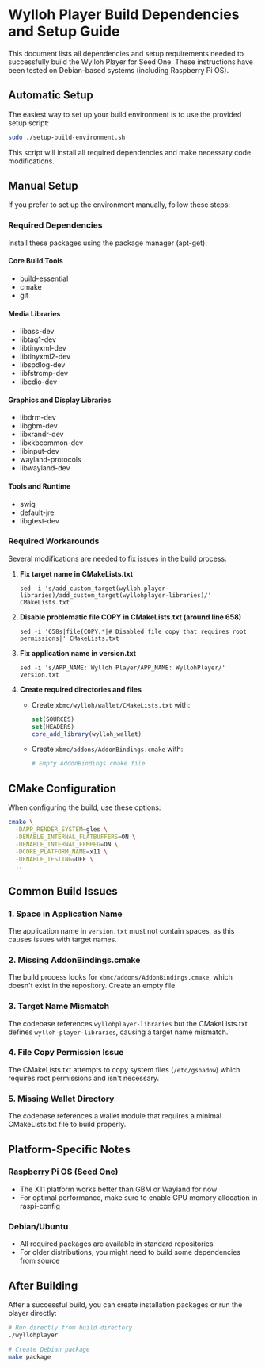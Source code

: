 # Wylloh Player Build Dependencies and Setup Guide

This document lists all dependencies and setup requirements needed to successfully build the Wylloh Player for Seed One. These instructions have been tested on Debian-based systems (including Raspberry Pi OS).

## Automatic Setup

The easiest way to set up your build environment is to use the provided setup script:

```bash
sudo ./setup-build-environment.sh
```

This script will install all required dependencies and make necessary code modifications.

## Manual Setup

If you prefer to set up the environment manually, follow these steps:

### Required Dependencies

Install these packages using the package manager (apt-get):

#### Core Build Tools
- build-essential
- cmake
- git

#### Media Libraries
- libass-dev
- libtag1-dev
- libtinyxml-dev
- libtinyxml2-dev
- libspdlog-dev
- libfstrcmp-dev
- libcdio-dev

#### Graphics and Display Libraries
- libdrm-dev
- libgbm-dev
- libxrandr-dev
- libxkbcommon-dev
- libinput-dev
- wayland-protocols
- libwayland-dev

#### Tools and Runtime
- swig
- default-jre
- libgtest-dev

### Required Workarounds

Several modifications are needed to fix issues in the build process:

1. **Fix target name in CMakeLists.txt**
   ```
   sed -i 's/add_custom_target(wylloh-player-libraries)/add_custom_target(wyllohplayer-libraries)/' CMakeLists.txt
   ```

2. **Disable problematic file COPY in CMakeLists.txt (around line 658)**
   ```
   sed -i '658s|file(COPY.*|# Disabled file copy that requires root permissions|' CMakeLists.txt
   ```

3. **Fix application name in version.txt**
   ```
   sed -i 's/APP_NAME: Wylloh Player/APP_NAME: WyllohPlayer/' version.txt
   ```

4. **Create required directories and files**
   - Create `xbmc/wylloh/wallet/CMakeLists.txt` with:
     ```cmake
     set(SOURCES)
     set(HEADERS)
     core_add_library(wylloh_wallet)
     ```
   - Create `xbmc/addons/AddonBindings.cmake` with:
     ```cmake
     # Empty AddonBindings.cmake file
     ```

## CMake Configuration

When configuring the build, use these options:

```bash
cmake \
  -DAPP_RENDER_SYSTEM=gles \
  -DENABLE_INTERNAL_FLATBUFFERS=ON \
  -DENABLE_INTERNAL_FFMPEG=ON \
  -DCORE_PLATFORM_NAME=x11 \
  -DENABLE_TESTING=OFF \
  ..
```

## Common Build Issues

### 1. Space in Application Name
The application name in `version.txt` must not contain spaces, as this causes issues with target names.

### 2. Missing AddonBindings.cmake
The build process looks for `xbmc/addons/AddonBindings.cmake`, which doesn't exist in the repository. Create an empty file.

### 3. Target Name Mismatch
The codebase references `wyllohplayer-libraries` but the CMakeLists.txt defines `wylloh-player-libraries`, causing a target name mismatch.

### 4. File Copy Permission Issue
The CMakeLists.txt attempts to copy system files (`/etc/gshadow`) which requires root permissions and isn't necessary.

### 5. Missing Wallet Directory
The codebase references a wallet module that requires a minimal CMakeLists.txt file to build properly.

## Platform-Specific Notes

### Raspberry Pi OS (Seed One)
- The X11 platform works better than GBM or Wayland for now
- For optimal performance, make sure to enable GPU memory allocation in raspi-config

### Debian/Ubuntu
- All required packages are available in standard repositories
- For older distributions, you might need to build some dependencies from source

## After Building

After a successful build, you can create installation packages or run the player directly:

```bash
# Run directly from build directory
./wyllohplayer

# Create Debian package
make package
``` 